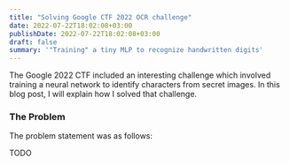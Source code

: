 ```yaml
---
title: "Solving Google CTF 2022 OCR challenge"
date: 2022-07-22T18:02:08+03:00
publishDate: 2022-07-22T18:02:08+03:00
draft: false
summary: '"Training" a tiny MLP to recognize handwritten digits'
---
```


The Google 2022 CTF included an interesting challenge which involved training a
neural network to identify characters from secret images. In this blog post, I
will explain how I solved that challenge.

### The Problem

The problem statement was as follows:

TODO
